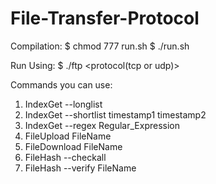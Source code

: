 # File-Transfer-Protocol

Compilation:
$ chmod 777 run.sh
$ ./run.sh

Run Using:
$ ./ftp <Listen Port No> <Connect Port No> <ip of server> <protocol(tcp or udp)>

Commands you can use:
1. IndexGet --longlist
2. IndexGet --shortlist timestamp1 timestamp2
3. IndexGet --regex Regular_Expression
4. FileUpload FileName
5. FileDownload FileName
6. FileHash --checkall
7. FileHash --verify FileName
